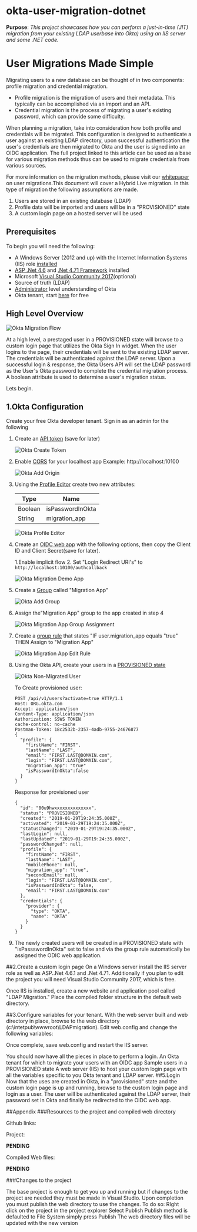 # okta-user-migration-dotnet

**Purpose**: *This project showcases how you can perform a just-in-time (JIT)
migration from your existing LDAP userbase into Okta) using an IIS server and
some .NET code.*


# User Migrations Made Simple

Migrating users to a new database can be thought of in two components: profile migration and credential migration.

- Profile migration is the migration of users and their metadata. This typically can be accomplished via an import and an API.
- Credential migration is the process of migrating a user's existing password, which can provide some difficulty.

When planning a migration, take into consideration how both profile and credentials will be
migrated. This configuration is designed to authenticate a user against an existing LDAP directory, upon successful authentication the user's credentials are then migrated to Okta and the user is signed into an OIDC application. The full project linked to this article can be used as a base for various migration methods thus can be used to migrate credentials from various sources.

For more information on the migration methods, please visit our [whitepaper](https://www.okta.com/resources/whitepaper-okta-user-migration-guide/) on user migrations.This document will cover a Hybrid Live migration. In this type of migration the following assumptions are made.

1. Users are stored in an existing database (LDAP)
2. Profile data will be imported and users will be in a "PROVISIONED" state
3. A custom login page on a hosted server will be used

## Prerequisites

To begin you will need the following:

* A Windows Server (2012 and up) with the Internet Information Systems (IIS) role [installed](https://docs.microsoft.com/en-us/iis/web-hosting/web-server-for-shared-hosting/installing-the-web-server-role)
* [ASP .Net 4.6](https://docs.microsoft.com/en-us/dynamics-nav/how-to--install-and-configure-internet-information-services-for-microsoft-dynamics-nav-web-client) and [.Net 4.71 Framework](https://dotnet.microsoft.com/download/thank-you/net471-developer-pack) installed
* Microsoft [Visual Studio Community 2017](https://visualstudio.microsoft.com/downloads/?utm_medium=microsoft&utm_source=docs.microsoft.com&utm_campaign=button+cta&utm_content=download+vs2017)(optional)
* Source of truth (LDAP)
* [Administrator](https://www.okta.com/resources/administration-exam-study-guide/#administrator-exam-subject-areas-10) level understanding of Okta
* Okta tenant, start [here](https://developer.okta.com/signup-now/) for free

## High Level Overview

![Okta Migration Flow](https://github.com/oktadeveloper/okta-user-migration-dotnet/raw/master/assets/okta-migration-flow.png)

At a high level, a prestaged user in a PROVISIONED state will browse to a custom login page that utilizes the Okta Sign In widget. When the user logins to the page, their credentials will be sent to the existing LDAP server. The credentials will be authenticated against the LDAP server. Upon a successful login & response, the Okta Users API will set the LDAP password as the User's Okta password to complete the credential migration process. A boolean attribute is used to determine a user's migration status.

Lets begin.

## 1.Okta Configuration

Create your free Okta developer tenant. Sign in as an admin for the following

1. Create an [API token](https://developer.okta.com/docs/api/getting_started/getting_a_token) (save for later)

   ![Okta Create Token](https://github.com/oktadeveloper/okta-user-migration-dotnet/raw/master/assets/okta-create-token.png)

2. Enable [CORS](https://developer.okta.com/docs/api/getting_started/enabling_cors) for your localhost app Example: http://localhost:10100

   ![Okta Add Origin](https://github.com/oktadeveloper/okta-user-migration-dotnet/raw/master/assets/okta-add-origin.png)

3. Using the [Profile Editor](https://help.okta.com/en/prod/Content/Topics/Directory/eu-profile-editor.htm?cshid=ext_Directory_Profile_Editor) create two new attributes:

   | Type    | Name             |
   |---------|------------------|
   | Boolean | isPasswordInOkta |
   | String  | migration_app    |

   ![Okta Profile Editor](https://github.com/oktadeveloper/okta-user-migration-dotnet/raw/master/assets/okta-profile-editor.png)

4. Create an [OIDC web app](https://help.okta.com/en/prod/Content/Topics/Apps/Apps_App_Integration_Wizard.htm?Highlight=app%20integration) with the following options, then copy the Client ID and Client Secret(save for later).

   1.Enable implicit flow
   2. Set "Login Redirect URI's" to `http://localhost:10100/authcallback`

      ![Okta Migration Demo App](https://github.com/oktadeveloper/okta-user-migration-dotnet/raw/master/assets/okta-migration-demo-app.png)

5. Create a [Group](https://help.okta.com/en/prod/Content/Topics/Directory/Directory_Groups.htm?cshid=Directory_Groups#Directory_Groups) called "Migration App"

   ![Okta Add Group](https://github.com/oktadeveloper/okta-user-migration-dotnet/raw/master/assets/okta-add-group.png)

6. Assign the"Migration App" group to the app created in step 4

   ![Okta Migration App Group Assignment](https://github.com/oktadeveloper/okta-user-migration-dotnet/raw/master/assets/okta-migration-app-group-assignment.png)
7. Create a [group rule](https://help.okta.com/en/prod/Content/Topics/Directory/Directory_Groups.htm) that states "IF user.migration_app equals "true" THEN Assign to "Migration App"

   ![Okta Migration App Edit Rule](https://github.com/oktadeveloper/okta-user-migration-dotnet/raw/master/assets/okta-migration-app-edit-rule.png)

8. Using the Okta API, create your users in a [PROVISIONED state](https://developer.okta.com/docs/api/resources/users#create-user-without-credentials)

   ![Okta Non-Migrated User](https://github.com/oktadeveloper/okta-user-migration-dotnet/raw/master/assets/okta-non-migrated-user.png)

   To Create provisioned user:

   ```
   POST /api/v1/users?activate=true HTTP/1.1
   Host: ORG.okta.com
   Accept: application/json
   Content-Type: application/json
   Authorization: SSWS TOKEN
   cache-control: no-cache
   Postman-Token: 18c2532b-2357-4adb-9755-24676877
   {
     "profile": {
       "firstName": "FIRST",
       "lastName": "LAST",
       "email": "FIRST.LAST@DOMAIN.com",
       "login": "FIRST.LAST@DOMAIN.com",
       "migration_app": "true"
       "isPasswordInOkta":false
     }
   }
   ```
   Response for provisioned user

   ```
   {
     "id": "00u9hwxxxxxxxxxxxxxx",
     "status": "PROVISIONED",
     "created": "2019-01-29T19:24:35.000Z",
     "activated": "2019-01-29T19:24:35.000Z",
     "statusChanged": "2019-01-29T19:24:35.000Z",
     "lastLogin": null,
     "lastUpdated": "2019-01-29T19:24:35.000Z",
     "passwordChanged": null,
     "profile": {
       "firstName": "FIRST",
       "lastName": "LAST",
       "mobilePhone": null,
       "migration_app": "true",
       "secondEmail": null,
       "login": "FIRST.LAST@DOMAIN.com",
       "isPasswordInOkta": false,
       "email": "FIRST.LAST@DOMAIN.com"
     },
     "credentials": {
       "provider": {
         "type": "OKTA",
         "name": "OKTA"
       }
     }
   }
   ```

6. The newly created users will be created in a PROVISIONED state with "isPassswordInOkta" set to false and via the group rule automatically be assigned the ODIC web application.

##2.Create a custom login page
On a Windows server install the IIS server role as well as ASP..Net 4.6.1 and .Net 4.71. Additionally if you plan to edit the project you will need Visual Studio Community 2017, which is free.


Once IIS is installed, create a new website and application pool called "LDAP Migration." Place the compiled folder structure in the default web directory.

##3.Configure variables for your tenant.
With the web server built and web directory in place, browse to the web directory (c:\intetpub\wwwroot\LDAPmigration). Edit web.config and change the following variables:

<add key="okta.ApiUrl" value="YOUR_OKTA_TENANT" />
    <add key="okta.ApiToken" value="YOUR_OKTA_TENANT_API_TOKEN" />
      <!-- use web for sp_int workflow-->
      <add key="oidc.spintweb.clientId" value="YOUR_OKTA_OIDCAPP_CLIENTID" />
 <add key="oidc.spintweb.clientSecret" value="YOUR_OKTA_OIDCAPP_CLIENTSECRET" />
<add key="oidc.spintweb.RedirectUri_Implicit" value="OIDC_APP_REDIRECT_URI" />
<add key="oidc.spintweb.RedirectUri_AuthCode" value="OIDC_APP_REDIRECT_URI"/>
      <add key="oidc.issuer" value="YOUR_OKTA_TENANT_ISSUER" />
      <!-- ldap config-->
      <add key="ldap.server" value="YOUR_LDAP_SERVER" />
      <add key="ldap.port" value="YOUR_LDAP_SERVER_PORT" />
      <add key="ldap.baseDn" value=",YOUR_LDAP_SERVER_BASE_DN" />

Once complete, save web.config and restart the IIS server.

You should now have all the pieces in place to perform a login.
An Okta tenant for which to migrate your users with an OIDC app
Sample users in a PROVISIONED state
A web server (IIS) to host your custom login page with all the variables specific to you Okta tenant and LDAP server.
##5.Login
Now that the uses are created in Okta, in a "provisioned" state and the custom login page is up and running, browse to the custom login page and login as a user. The user will be authenticated against the LDAP server, their password set in Okta and finally be redirected to the OIDC web app.





##Appendix
###Resources to the project and compiled web directory

Github links:

Project:

****PENDING****

Compiled Web files:

****PENDING****

###Changes to the project

The base project is enough to get you up and running but if changes to the project are needed they must be made in Visual Studio. Upon completion you must publish the web directory to use the changes. To do so:
RIght click on the project in the project explorer
Select Publish
Publish method is defaulted to File System simply press Publish
The web directory files will be updated with the new version

